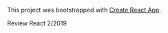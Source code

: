 This project was bootstrapped with [Create React App](https://github.com/facebook/create-react-app).

Review React 2/2019
